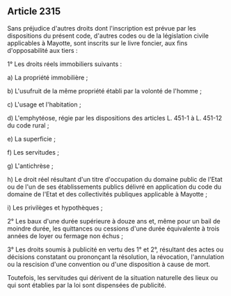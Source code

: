 Article 2315
----
Sans préjudice d'autres droits dont l'inscription est prévue par les
dispositions du présent code, d'autres codes ou de la législation civile
applicables à Mayotte, sont inscrits sur le livre foncier, aux fins
d'opposabilité aux tiers :

1° Les droits réels immobiliers suivants :

a) La propriété immobilière ;

b) L'usufruit de la même propriété établi par la volonté de l'homme ;

c) L'usage et l'habitation ;

d) L'emphytéose, régie par les dispositions des articles L. 451-1 à L. 451-12 du
code rural ;

e) La superficie ;

f) Les servitudes ;

g) L'antichrèse ;

h) Le droit réel résultant d'un titre d'occupation du domaine public de l'Etat
ou de l'un de ses établissements publics délivré en application du code du
domaine de l'Etat et des collectivités publiques applicable à Mayotte ;

i) Les privilèges et hypothèques ;

2° Les baux d'une durée supérieure à douze ans et, même pour un bail de moindre
durée, les quittances ou cessions d'une durée équivalente à trois années de
loyer ou fermage non échus ;

3° Les droits soumis à publicité en vertu des 1° et 2°, résultant des actes ou
décisions constatant ou prononçant la résolution, la révocation, l'annulation ou
la rescision d'une convention ou d'une disposition à cause de mort.

Toutefois, les servitudes qui dérivent de la situation naturelle des lieux ou
qui sont établies par la loi sont dispensées de publicité.
